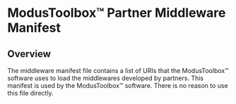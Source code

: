 # ModusToolbox&trade; Partner Middleware Manifest

## Overview

The middleware manifest file contains a list of URIs that the ModusToolbox&trade; software uses to load the middlewares developed by partners. This manifest is used by the ModusToolbox&trade; software. There is no reason to use this file directly.
